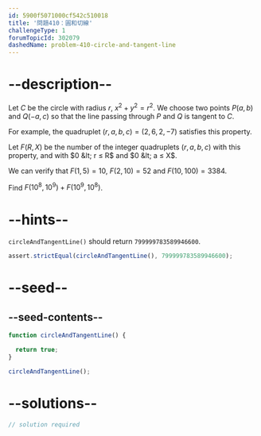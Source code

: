 ```yaml
---
id: 5900f5071000cf542c510018
title: '問題410：圓和切線'
challengeType: 1
forumTopicId: 302079
dashedName: problem-410-circle-and-tangent-line
---
```


# --description--

Let $C$ be the circle with radius $r$, $x^2 + y^2 = r^2$. We choose two points $P(a, b)$ and $Q(-a, c)$ so that the line passing through $P$ and $Q$ is tangent to $C$.

For example, the quadruplet $(r, a, b, c) = (2, 6, 2, -7)$ satisfies this property.

Let $F(R, X)$ be the number of the integer quadruplets $(r, a, b, c)$ with this property, and with $0 &lt; r ≤ R$ and $0 &lt; a ≤ X$.

We can verify that $F(1, 5) = 10$, $F(2, 10) = 52$ and $F(10, 100) = 3384$.

Find $F({10}^8, {10}^9) + F({10}^9, {10}^8)$.

# --hints--

`circleAndTangentLine()` should return `799999783589946600`.

```js
assert.strictEqual(circleAndTangentLine(), 799999783589946600);
```

# --seed--

## --seed-contents--

```js
function circleAndTangentLine() {

  return true;
}

circleAndTangentLine();
```

# --solutions--

```js
// solution required
```
